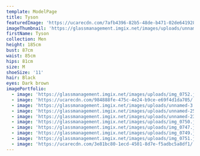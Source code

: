 ```yaml
---
template: ModelPage
title: Tyson
featuredImage: 'https://ucarecdn.com/7afb4396-82b5-48de-b471-02de6419281e/'
imageThumbnail: 'https://glassmanagement.imgix.net/images/uploads/unnamed-24-2-.jpg'
firstName: Tyson
collection: Men
height: 185cm
bust: 87cm
waist: 85cm
hips: 81cm
size: M
shoeSize: '11'
hair: Black
eyes: Dark brown
imagePortfolio:
  - image: 'https://glassmanagement.imgix.net/images/uploads/img_0752.jpg'
  - image: 'https://ucarecdn.com/984888fe-475c-4e24-b9ce-e69f4d1da705/'
  - image: 'https://glassmanagement.imgix.net/images/uploads/unnamed-3.jpg'
  - image: 'https://glassmanagement.imgix.net/images/uploads/unnamed-25-1-.jpg'
  - image: 'https://glassmanagement.imgix.net/images/uploads/unnamed-23-4-.jpg'
  - image: 'https://glassmanagement.imgix.net/images/uploads/img_0750.jpg'
  - image: 'https://glassmanagement.imgix.net/images/uploads/img_0747.jpg'
  - image: 'https://glassmanagement.imgix.net/images/uploads/img_0749.jpg'
  - image: 'https://glassmanagement.imgix.net/images/uploads/img_0751.jpg'
  - image: 'https://ucarecdn.com/3e81bc80-1ecd-4501-8d7e-f5adbc5a8df1/'
---
```


